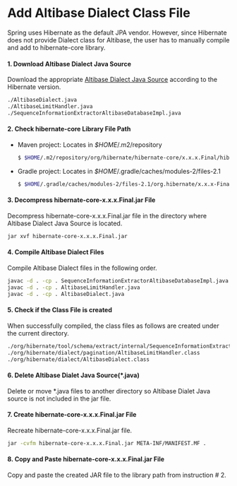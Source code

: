 # Add Altibase Dialect Class File

Spring uses Hibernate as the default JPA vendor. However, since Hibernate does not provide Dialect class for Altibase, the user has to manually compile and add to hibernate-core library.

#### 1. Download Altibase Dialect Java Source

Download the appropriate [Altibase Dialect Java Source](https://github.com/ALTIBASE/hibernate-orm/blob/master/ALTIBASE_DIALECT_PORTING.md#altibasedialectjava-compile) according to the Hibernate version.

```bash
./AltibaseDialect.java
./AltibaseLimitHandler.java
./SequenceInformationExtractorAltibaseDatabaseImpl.java
```

#### 2. Check hibernate-core Library File Path

- Maven project: Locates in *$HOME*/.m2/repository

  ```bash
  $ $HOME/.m2/repository/org/hibernate/hibernate-core/x.x.x.Final/hibernate-core-x.x.x.Final.jar
  ```

- Gradle project: Locates in *$HOME*/.gradle/caches/modules-2/files-2.1

  ```bash
  $ $HOME/.gradle/caches/modules-2/files-2.1/org.hibernate/x.x.x-Final/hash_value_of_the_library_file/hibernate-core-x.x.x.Final.jar
  ```

#### 3. Decompress hibernate-core-x.x.x.Final.jar File

Decompress hibernate-core-x.x.x.Final.jar file in the directory where Altibase Dialect Java Source is located.

```bash
jar xvf hibernate-core-x.x.x.Final.jar
```

#### 4. Compile Altibase Dialect Files

Compile Altibase Dialect files in the following order.

```bash
javac -d . -cp . SequenceInformationExtractorAltibaseDatabaseImpl.java
javac -d . -cp . AltibaseLimitHandler.java
javac -d . -cp . AltibaseDialect.java
```

#### 5. Check if the Class File is created

When successfully compiled, the class files as follows are created under the current directory.

```bash
./org/hibernate/tool/schema/extract/internal/SequenceInformationExtractorAltibaseDatabaseImpl.class
./org/hibernate/dialect/pagination/AltibaseLimitHandler.class
./org/hibernate/dialect/AltibaseDialect.class
```

#### 6. Delete Altibase Dialet Java Source(*.java)

Delete or move *.java files to another directory so Altibase Dialet Java source is not included in the jar file.

#### 7. Create hibernate-core-x.x.x.Final.jar File

Recreate hibernate-core-x.x.x.Final.jar file.

```bash
jar -cvfm hibernate-core-x.x.x.Final.jar META-INF/MANIFEST.MF .
```

#### 8. Copy and Paste hibernate-core-x.x.x.Final.jar File

Copy and paste the created JAR file to the library path from instruction # 2.

<br>

